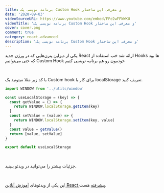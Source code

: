 ```yaml
---
title: برنامه نویسی یک Custom Hook و معرفی این ساختار
date: '2020-09-03'
videoSourceURL: https://www.youtube.com/embed/FPe2wFFkWKU
videoTitle: 'برنامه نویسی یک Custom Hook و معرفی این ساختار'
cover: cover.png
comment: true
category: react-advanced
description: 'برنامه نویسی یک Custom Hook و معرفی این ساختار'
---
```


یکی از دیزاین پترن‌هایی که در ورژن جدید React ارائه شد خب استفاده از Hooks ها بود که حتی می‌توانیم Custom Hook خودمون رو هم برنامه نویسی کنیم

<br />

با کد زیر مثلا میتونید یک Custom hook برای کار با localStorage تعریف کنید.

```javascript
import WINDOW from '../utils/window'

const useLocalStorage = (key) => {
  const getValue = () => {
    return WINDOW.localStorage.getItem(key)
  }
  const setValue = (value) => {
    return WINDOW.localStorage.setItem(key, value)
  }
  const value = getValue()
  return [value, setValue]
}

export default useLocalStorage
```

<br />

جزئیات بیشتر را می‌توانید در ویدئو ببینید.

<br />

این یکی از ویدئو‌های
[آموزش آنلاین React پیشرفته](/react-advanced-course)
هست.
